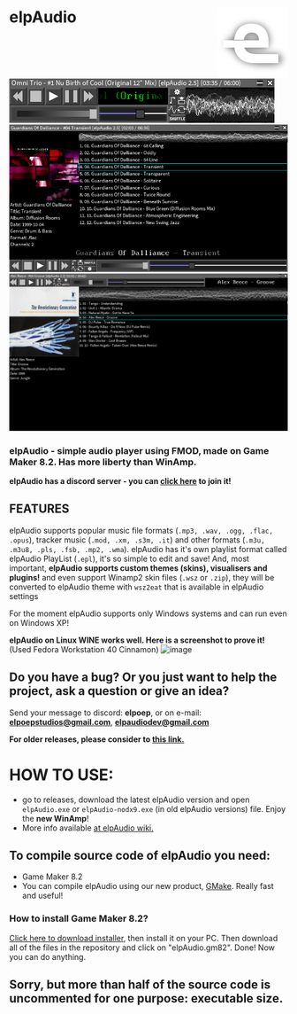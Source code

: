 # elpAudio <img align="right" width="128" height="128" src="screenshots/ico.png" alt="elpAudio icon" />
<img src="screenshots/player1.png" alt="elpAudio screenshot 1" />
<img src="screenshots/player4.png" alt="elpAudio screenshot 2" />
<img src="screenshots/player2.png" alt="elpAudio screenshot 3" />


 ### elpAudio - simple audio player using FMOD, made on Game Maker 8.2. Has more liberty than WinAmp.
**elpAudio has a discord server - you can <a href="https://discord.gg/n64mcGT6Sr">click here</a> to join it!**
## FEATURES
elpAudio supports popular music file formats (`.mp3, .wav, .ogg, .flac, .opus`), tracker music (`.mod, .xm, .s3m, .it`) and other formats (`.m3u, .m3u8, .pls, .fsb, .mp2, .wma`). 
elpAudio has it's own playlist format called elpAudio PlayList (`.epl`), it's so simple to edit and save!
And, most important, **elpAudio supports custom themes (skins), visualisers and plugins!** and even support Winamp2 skin files (`.wsz` or `.zip`), they will be converted to elpAudio theme with `wsz2eat` that is available in elpAudio settings 

For the moment elpAudio supports only Windows systems and can run even on Windows XP! 

**elpAudio on Linux WINE works well. Here is a screenshot to prove it!** (Used Fedora Workstation 40 Cinnamon)
![image](https://github.com/user-attachments/assets/e85af641-adfb-46ad-bcd6-dbf39b381613)

## Do you have a bug? Or you just want to help the project, ask a question or give an idea? 
Send your message to discord: **elpoep**, or on e-mail: **elpoepstudios@gmail.com**, **elpaudiodev@gmail.com**

****For older releases, please consider to <a href='https://github.com/elpoeprod/elpAudio/releases'>this link.</a>****

# HOW TO USE:
- go to releases, download the latest elpAudio version and open `elpAudio.exe` or `elpAudio-nodx9.exe` (in old elpAudio versions) file. Enjoy the **new WinAmp**!
- More info available [at elpAudio wiki.](https://github.com/elpaudio/elpAudio/wiki)

## To compile source code of elpAudio you need:
  - Game Maker 8.2
  - You can compile elpAudio using our new product, [GMake](https://github.com/elpaudio/GMake). Really fast and useful!

### How to install Game Maker 8.2?
<a href="https://www.mediafire.com/file/bqwyde1k1s2hrz2/Game_Maker_8.2_Setup.exe/file">Click here to download installer</a>, then install it on your PC.
Then download all of the files in the repository and click on "elpAudio.gm82". Done! Now you can do anything.
## Sorry, but more than half of the source code is uncommented for one purpose: executable size.


